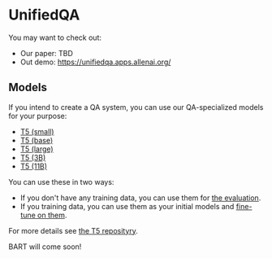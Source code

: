 # UnifiedQA


You may want to check out: 
 - Our paper: TBD 
 - Out demo: https://unifiedqa.apps.allenai.org/


## Models

If you intend to create a QA system, you can use our QA-specialized models for your purpose: 

 - [T5 (small)](tbd)
 - [T5 (base)](tbd)
 - [T5 (large)](tbd)
 - [T5 (3B)](tbd)
 - [T5 (11B)](tbd)

You can use these in two ways: 
- If you don't have any training data, you can use them for [the evaluation](https://github.com/google-research/text-to-text-transfer-transformer#eval). 
- If you training data, you can use them as your initial models and [fine-tune on them](https://github.com/google-research/text-to-text-transfer-transformer#fine-tuning).

For more details see [the T5 reposityry](https://github.com/google-research/text-to-text-transfer-transformer). 
 
BART will come soon! 

